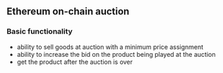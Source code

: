 ## Ethereum on-chain auction
### Basic functionality
- ability to sell goods at auction with a minimum price assignment
- ability to increase the bid on the product being played at the auction
- get the product after the auction is over